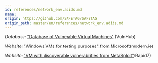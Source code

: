 ```yaml
---
id: references/network_env.adids.md
name: 
origin: https://github.com/SAFETAG/SAFETAG
origin_path: master/en/references/network_env.adids.md
---
```


  *Database:* ["Database of Vulnerable Virtual Machines"](http://www.vulnhub.com) (VulnHub)
  
  *Website:* ["Windows VMs for testing purposes" from Microsoft](https://www.modern.ie/en-us/virtualization-tools#downloads)(modern.ie)

  *Website:* ["VM with discoverable vulnerabilities from MetaSploit"](https://information.rapid7.com/metasploitable-download.html)(Rapid7)


